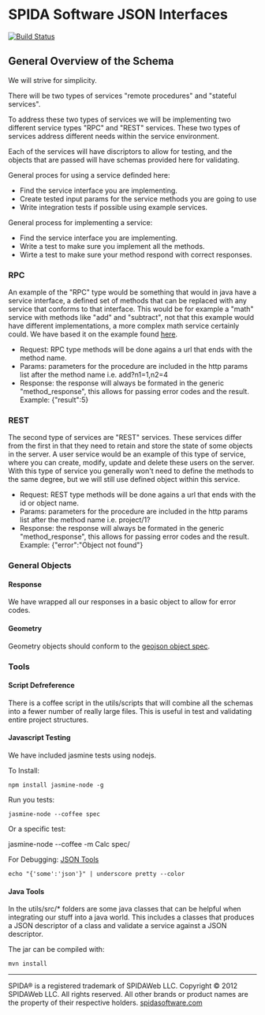 SPIDA Software JSON Interfaces
==============================

[![Build Status](https://secure.travis-ci.org/spidasoftware/schema.png)](http://travis-ci.org/spidasoftware/schema)

General Overview of the Schema
--------------------------------

We will strive for simplicity.

There will be two types of services "remote procedures" and "stateful services".

To address these two types of services we will be implementing two different service types "RPC" and "REST" services.  These two types of services address different needs within the service environment.

Each of the services will have discriptors to allow for testing, and the objects that are passed will have schemas provided here for validating.


General proces for using a service definded here:
* Find the service interface you are implementing.
* Create tested input params for the service methods you are going to use
* Write integration tests if possible using example services.

General process for implementing a service:
* Find the service interface you are implementing.
* Write a test to make sure you implement all the methods.
* Wirte a test to make sure your method respond with correct responses.

### RPC

An example of the "RPC" type would be something that would in java have a service interface, a defined set of methods that can be replaced with any service that conforms to that interface.  This would be for example a "math" service with methods like "add" and "subtract", not that this example would have different implementations, a more complex math service certainly could.  We have based it on the example found [here](http://www.simple-is-better.org/json-rpc/jsonrpc20-schema-service-descriptor.html).

* Request: RPC type methods will be done agains a url that ends with the method name.  
* Params: parameters for the procedure are included in the http params list after the method name i.e. add?n1=1,n2=4
* Response: the response will always be formated in the generic "method_response", this allows for passing error codes and the result. Example: {"result":5}

### REST

The second type of services are "REST" services.  These services differ from the first in that they need to retain and store the state of some objects in the server.  A user service would be an example of this type of service, where you can create, modify, update and delete these users on the server.  With this type of service you generally won't need to define the methods to the same degree, but we will still use defined object within this service.

* Request: REST type methods will be done agains a url that ends with the id or object name.  
* Params: parameters for the procedure are included in the http params list after the method name i.e. project/1?
* Response: the response will always be formated in the generic "method_response", this allows for passing error codes and the result. Example: {"error":"Object not found"}

### General Objects

#### Response

We have wrapped all our responses in a basic object to allow for error codes.

#### Geometry

Geometry objects should conform to the [geojson object spec](http://www.geojson.org/geojson-spec.html).  

### Tools

#### Script Defreference

There is a coffee script in the utils/scripts that will combine all the schemas into a fewer number of really large files.  This is useful in test and validating entire project structures.

#### Javascript Testing

We have included jasmine tests using nodejs.  

To Install:

	npm install jasmine-node -g

Run you tests:

	jasmine-node --coffee spec

Or a specific test:

  jasmine-node --coffee -m Calc spec/

For Debugging: [JSON Tools](https://github.com/ddopson/underscore-cli)
	
	echo "{'some':'json'}" | underscore pretty --color

#### Java Tools

In the utils/src/* folders are some java classes that can be helpful when integrating our stuff into a java world.  This includes a classes that produces a JSON descriptor of a class and validate a service against a JSON descriptor.

The jar can be compiled with:
    
    mvn install

***

SPIDA® is a registered trademark of SPIDAWeb LLC. Copyright © 2012 SPIDAWeb LLC. All rights reserved. All other brands or product names are the property of their respective holders.
[spidasoftware.com](http://www.spidasoftware.com/)
